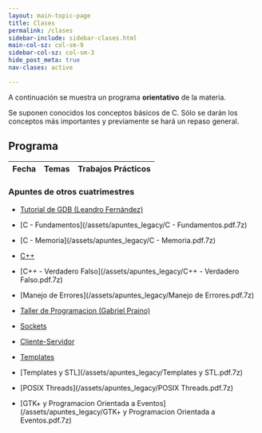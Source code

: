 ```yaml
---
layout: main-topic-page
title: Clases
permalink: /clases
sidebar-include: sidebar-clases.html
main-col-sz: col-sm-9
sidebar-col-sz: col-sm-3
hide_post_meta: true
nav-clases: active

---
```


A continuación se muestra un programa **orientativo** de la materia.

Se suponen conocidos los conceptos básicos de C. Sólo se darán los
conceptos más importantes y previamente se hará un repaso general.

## Programa

<div class="table-responsive-sm">
<table class="table table-striped table-condensed">
<thead>
  <tr>
    <th class="col-md-1">Fecha</th>
    <th class="col-md-7">Temas</th>
    <th class="col-md-4">Trabajos Prácticos</th>
  </tr>
</thead>
<tbody id="lectures-table">
</tbody>
</table>
</div>

### Apuntes de otros cuatrimestres


* [Tutorial de GDB (Leandro Fernández)](http://www.drk.com.ar/docs/development/conociendo_gdb.php)

* [C - Fundamentos](/assets/apuntes_legacy/C - Fundamentos.pdf.7z)

* [C - Memoria](/assets/apuntes_legacy/C - Memoria.pdf.7z)

* [C++](/assets/apuntes_legacy/C++.pdf.7z)

* [C++ - Verdadero Falso](/assets/apuntes_legacy/C++ - Verdadero Falso.pdf.7z)

* [Manejo de Errores](/assets/apuntes_legacy/Manejo de Errores.pdf.7z)

* [Taller de Programacion (Gabriel Praino)](/assets/apuntes_legacy/TallerDeProgramacion_GabrielPraino.pdf.7z)

* [Sockets](/assets/apuntes_legacy/Sockets.pdf.7z)

* [Cliente-Servidor](/assets/apuntes_legacy/Cliente-Servidor.pdf.7z)

* [Templates](/assets/apuntes_legacy/Templates.pdf.7z)

* [Templates y STL](/assets/apuntes_legacy/Templates y STL.pdf.7z)

* [POSIX Threads](/assets/apuntes_legacy/POSIX Threads.pdf.7z)

* [GTK+ y Programacion Orientada a Eventos](/assets/apuntes_legacy/GTK+ y Programacion Orientada a Eventos.pdf.7z)

<script type="text/javascript">
    {% include clases.js %}
    fillLecturesTable(new Date("{{ site.current_quater }}"), lectures, {{ site.current_quater_holidays }});
</script>